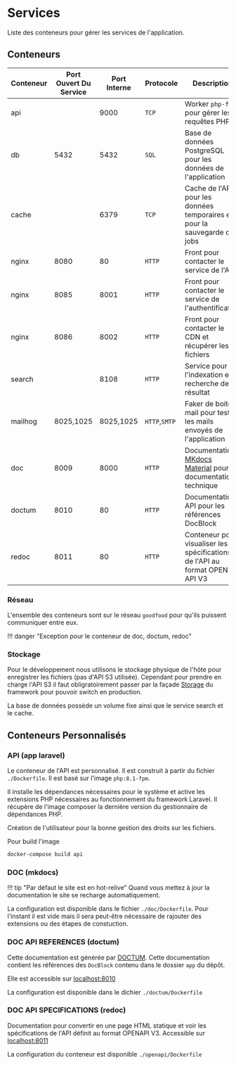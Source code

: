 # Services

Liste des conteneurs pour gérer les services de l'application.

## Conteneurs

|Conteneur|Port Ouvert Du Service|Port Interne|Protocole|Description|Env|
|-|-|-|-|-|-|
|api||9000|`TCP`|Worker `php-fpm` pour gérer les requêtes PHP|PROD|
|db|5432|5432|`SQL`|Base de données PostgreSQL pour les données de l'application|PROD|
|cache||6379|`TCP`|Cache de l'API pour les données temporaires et pour la sauvegarde des jobs|PROD|
|nginx|8080|80|`HTTP`| Front pour contacter le service de l'API|PROD|
|nginx|8085|8001|`HTTP`| Front pour contacter le service de l'authentification|PROD|
|nginx|8086|8002|`HTTP`| Front pour contacter le CDN et récupérer les fichiers|PROD|
|search||8108|`HTTP`| Service pour l'indexation et la recherche de résultat|PROD|
|mailhog|8025,1025|8025,1025|`HTTP`,`SMTP`|Faker de boite mail pour tester les mails envoyés de l'application|DEV|
|doc|8009|8000|`HTTP`|Documentation [MKdocs Material](https://squidfunk.github.io/mkdocs-material/) pour la documentation technique|DEV|
|doctum|8010|80|`HTTP`|Documentation API pour les références DocBlock|DEV|
|redoc|8011|80|`HTTP`|Conteneur pour visualiser les spécifications de l'API au format OPEN API V3|DEV|

### Réseau

L'ensemble des conteneurs sont sur le réseau `goodfood` pour qu'ils puissent communiquer entre eux.

!!! danger "Exception pour le conteneur de doc, doctum, redoc"

### Stockage

Pour le développement nous utilisons le stockage physique de l'hôte pour enregistrer les fichiers (pas d'API S3 utilisée). Cependant pour prendre en charge l'API S3 il faut obligratoirement passer par la façade [Storage](https://laravel.com/docs/8.x/filesystem) du framework pour pouvoir switch en production.

La base de données possède un volume fixe ainsi que le service search et le cache.


## Conteneurs Personnalisés

### API (app laravel)

Le conteneur de l'API est personnalisé. Il est construit à partir du fichier `./Dockerfile`. Il est basé sur l'image `php:8.1-fpm`. 

Il installe les dépendances nécessaires pour le système et active les extensions PHP nécessaires au fonctionnement du framework Laravel. Il récupère de l'image composer la dernière version du gestionnaire de dépendances PHP.

Création de l'utilisateur pour la bonne gestion des droits sur les fichiers.

Pour build l'image

```bash
docker-compose build api
```

### DOC (mkdocs)

!!! tip "Par défaut le site est en hot-relive"
    Quand vous mettez à jour la documentation le site se recharge automatiquement.

La configuration est disponible dans le fichier `./doc/Dockerfile`. Pour l'instant il est vide mais il sera peut-être nécessaire de rajouter des extensions ou des étapes de constuction.


### DOC API REFERENCES (doctum)

Cette documentation est générée par [DOCTUM](https://github.com/code-lts/doctum). Cette documentation contient les références des `DocBlock` contenu dans le dossier `app` du dépôt.

Elle est accessible sur [localhost:8010](http://localhost:8010)

La configuration est disponible dans le dichier `./doctum/Dockerfile`


### DOC API SPECIFICATIONS (redoc)

Documentation pour convertir en une page HTML statique et voir les spécifications de l'API définit au format OPENAPI V3. Accessible sur [localhost:8011](http://localhost:8011)

La configuration du conteneur est disponible `./openapi/Dockerfile`